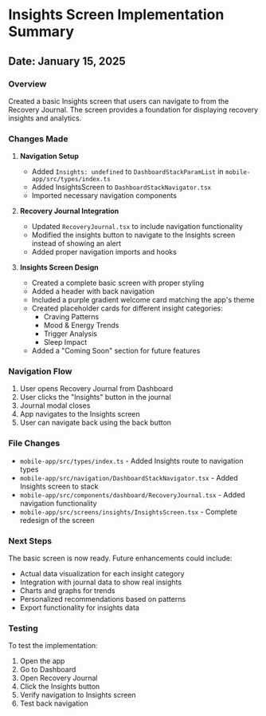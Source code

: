 # Insights Screen Implementation Summary

## Date: January 15, 2025

### Overview
Created a basic Insights screen that users can navigate to from the Recovery Journal. The screen provides a foundation for displaying recovery insights and analytics.

### Changes Made

1. **Navigation Setup**
   - Added `Insights: undefined` to `DashboardStackParamList` in `mobile-app/src/types/index.ts`
   - Added InsightsScreen to `DashboardStackNavigator.tsx`
   - Imported necessary navigation components

2. **Recovery Journal Integration**
   - Updated `RecoveryJournal.tsx` to include navigation functionality
   - Modified the insights button to navigate to the Insights screen instead of showing an alert
   - Added proper navigation imports and hooks

3. **Insights Screen Design**
   - Created a complete basic screen with proper styling
   - Added a header with back navigation
   - Included a purple gradient welcome card matching the app's theme
   - Created placeholder cards for different insight categories:
     - Craving Patterns
     - Mood & Energy Trends
     - Trigger Analysis
     - Sleep Impact
   - Added a "Coming Soon" section for future features

### Navigation Flow
1. User opens Recovery Journal from Dashboard
2. User clicks the "Insights" button in the journal
3. Journal modal closes
4. App navigates to the Insights screen
5. User can navigate back using the back button

### File Changes
- `mobile-app/src/types/index.ts` - Added Insights route to navigation types
- `mobile-app/src/navigation/DashboardStackNavigator.tsx` - Added Insights screen to stack
- `mobile-app/src/components/dashboard/RecoveryJournal.tsx` - Added navigation functionality
- `mobile-app/src/screens/insights/InsightsScreen.tsx` - Complete redesign of the screen

### Next Steps
The basic screen is now ready. Future enhancements could include:
- Actual data visualization for each insight category
- Integration with journal data to show real insights
- Charts and graphs for trends
- Personalized recommendations based on patterns
- Export functionality for insights data

### Testing
To test the implementation:
1. Open the app
2. Go to Dashboard
3. Open Recovery Journal
4. Click the Insights button
5. Verify navigation to Insights screen
6. Test back navigation 